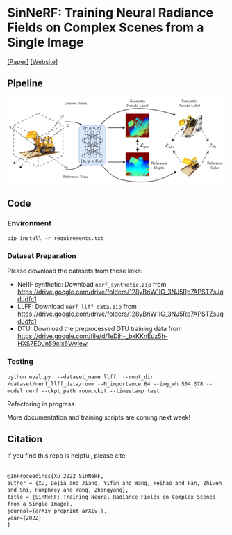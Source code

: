 # SinNeRF: Training Neural Radiance Fields on Complex Scenes from a Single Image

[[Paper]]() [[Website]](https://vita-group.github.io/SinNeRF/)

## Pipeline

![](./docs/static/media/SinNeRF.drawio.dafbaf215735d107d9eb.png)

## Code

### Environment

```
pip install -r requirements.txt
```

### Dataset Preparation

Please download the datasets from these links:

- NeRF synthetic: Download `nerf_synthetic.zip` from https://drive.google.com/drive/folders/128yBriW1IG_3NJ5Rp7APSTZsJqdJdfc1
- LLFF: Download `nerf_llff_data.zip` from https://drive.google.com/drive/folders/128yBriW1IG_3NJ5Rp7APSTZsJqdJdfc1
- DTU: Download the preprocessed DTU training data from https://drive.google.com/file/d/1eDjh-_bxKKnEuz5h-HXS7EDJn59clx6V/view

### Testing

```
python eval.py  --dataset_name llff  --root_dir /dataset/nerf_llff_data/room --N_importance 64 --img_wh 504 378 --model nerf --ckpt_path room.ckpt --timestamp test
```

Refactoring in progress.

More documentation and training scripts are coming next week!

## Citation

If you find this repo is helpful, please cite:

```

@InProceedings{Xu_2022_SinNeRF,
author = {Xu, Dejia and Jiang, Yifan and Wang, Peihao and Fan, Zhiwen and Shi, Humphrey and Wang, Zhangyang},
title = {SinNeRF: Training Neural Radiance Fields on Complex Scenes from a Single Image},
journal={arXiv preprint arXiv:},
year={2022}
}

```
